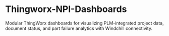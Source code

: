 # Thingworx-NPI-Dashboards
Modular ThingWorx dashboards for visualizing PLM-integrated project data, document status, and part failure analytics with Windchill connectivity.
